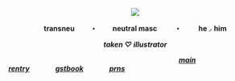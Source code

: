 

<p align="center">
  <img src="https://i.pinimg.com/564x/8a/11/3a/8a113a9520a14fd7d3cda393f067e7ec.jpg" />
</p>

<p align="center"><b>transneu⠀⠀⠀・⠀⠀⠀neutral masc ⠀⠀⠀・⠀⠀⠀ he ⸝ him<b><p align="center">
</p>
  
<p align="center"><i>taken ♡ illustrator<i><p align="center">
</p>

⠀⠀⠀⠀⠀⠀⠀⠀⠀⠀⠀⠀⠀⠀⠀⠀⠀⠀⠀⠀⠀⠀⠀⠀⠀⠀⠀⠀⠀⠀⠀⠀⠀[main rentry](https://rentry.co/the-bloodhound)⠀⠀⠀⠀⠀[gstbook](https://kecchori.123guestbook.com/)⠀⠀⠀⠀⠀[prns](https://en.pronouns.page/@kewiwo)
